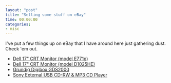 ```yaml
---
layout: "post"
title: "Selling some stuff on eBay"
time: 00:00:00
categories: 
- misc
---
```

I've put a few things up on eBay that I have around here just gathering dust. Check 'em out.
<ul>
	<li><a href="http://cgi.ebay.co.uk/ws/eBayISAPI.dll?ViewItem&amp;item=5176868621">Dell 17" CRT Monitor (model E771p)</a></li>
	<li><a href="http://cgi.ebay.co.uk/ws/eBayISAPI.dll?ViewItem&amp;item=5176869825">Dell 17" CRT Monitor (model D1025HE)</a></li>
	<li><a href="http://cgi.ebay.co.uk/ws/eBayISAPI.dll?ViewItem&amp;item=5761847736">Grundig Digibox GDS2000</a></li>
	<li><a href="http://cgi.ebay.co.uk/ws/eBayISAPI.dll?ViewItem&amp;item=5176883292">Sony External USB CD-RW &amp; MP3 CD Player</a></li>
</ul>